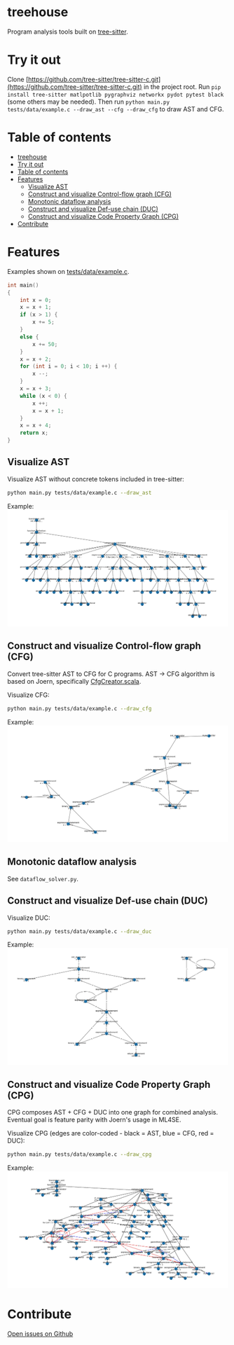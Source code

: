 # treehouse

Program analysis tools built on [tree-sitter](https://github.com/tree-sitter/tree-sitter).

# Try it out

Clone [https://github.com/tree-sitter/tree-sitter-c.git](https://github.com/tree-sitter/tree-sitter-c.git) in the project root.
Run `pip install tree-sitter matlpotlib pygraphviz networkx pydot pytest black` (some others may be needed).
Then run `python main.py tests/data/example.c --draw_ast --cfg --draw_cfg` to draw AST and CFG.

# Table of contents

- [treehouse](#treehouse)
- [Try it out](#try-it-out)
- [Table of contents](#table-of-contents)
- [Features](#features)
	- [Visualize AST](#visualize-ast)
	- [Construct and visualize Control-flow graph (CFG)](#construct-and-visualize-control-flow-graph-cfg)
	- [Monotonic dataflow analysis](#monotonic-dataflow-analysis)
	- [Construct and visualize Def-use chain (DUC)](#construct-and-visualize-def-use-chain-duc)
	- [Construct and visualize Code Property Graph (CPG)](#construct-and-visualize-code-property-graph-cpg)
- [Contribute](#contribute)

# Features

Examples shown on [tests/data/example.c](./tests/data/example.c).
```c
int main()
{
    int x = 0;
    x = x + 1;
    if (x > 1) {
        x += 5;
    }
    else {
        x += 50;
    }
    x = x + 2;
    for (int i = 0; i < 10; i ++) {
        x --;
    }
    x = x + 3;
    while (x < 0) {
        x ++;
        x = x + 1;
    }
    x = x + 4;
    return x;
}
```

## Visualize AST

Visualize AST without concrete tokens included in tree-sitter:
```bash
python main.py tests/data/example.c --draw_ast
```

Example:
![AST example](./images/ast_example.png)

## Construct and visualize Control-flow graph (CFG)

Convert tree-sitter AST to CFG for C programs.
AST -> CFG algorithm is based on Joern, specifically [CfgCreator.scala](https://github.com/joernio/joern/blob/6df0bbe6afad7f9b04bf0d1877e9797a7cdddcc4/joern-cli/frontends/x2cpg/src/main/scala/io/joern/x2cpg/passes/controlflow/cfgcreation/CfgCreator.scala).

Visualize CFG:
```bash
python main.py tests/data/example.c --draw_cfg
```

Example:
![CFG example](./images/cfg_example.png)

## Monotonic dataflow analysis

See `dataflow_solver.py`.

## Construct and visualize Def-use chain (DUC)

Visualize DUC:
```bash
python main.py tests/data/example.c --draw_duc
```

Example:
![DUC example](./images/duc_example.png)

## Construct and visualize Code Property Graph (CPG)

CPG composes AST + CFG + DUC into one graph for combined analysis.
Eventual goal is feature parity with Joern's usage in ML4SE.

Visualize CPG (edges are color-coded - black = AST, blue = CFG, red = DUC):
```bash
python main.py tests/data/example.c --draw_cpg
```

Example:
![CPG example](./images/cpg_example.png)

# Contribute

[Open issues on Github](https://github.com/bstee615/treehouse/issues)

